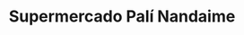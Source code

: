 ---
title: "Supermercado Palí Nandaime"
url: /nandaime/supermercado-pali-nandaime/
shop: Supermarkt
---